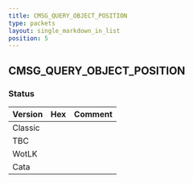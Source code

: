 ```yaml
---
title: CMSG_QUERY_OBJECT_POSITION
type: packets
layout: single_markdown_in_list
position: 5
---
```


## CMSG_QUERY_OBJECT_POSITION

### Status

Version | Hex | Comment
---------- | ---------- | ---------- 
Classic |  |  
TBC |  |  
WotLK |  |  
Cata |  |  

